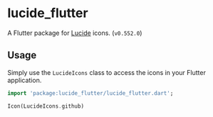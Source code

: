 # lucide_flutter

A Flutter package for [Lucide](https://lucide.dev/) icons. (`v0.552.0`)

## Usage

Simply use the `LucideIcons` class to access the icons in your Flutter application.

```dart
import 'package:lucide_flutter/lucide_flutter.dart';

Icon(LucideIcons.github)
```